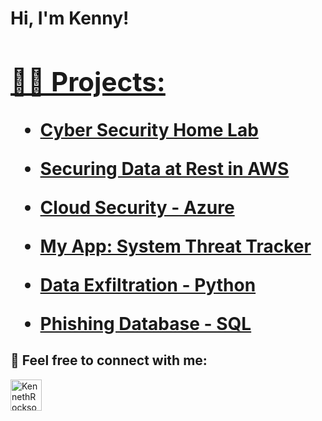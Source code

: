 <h1>Hi, I'm Kenny!<br/><a href="https://www.linkedin.com/in/kennethrockson/">
<h2>👨‍💻 Projects:</h2>

  - [Cyber Security Home Lab](https://github.com/kennethrockson/My-Lab-Azure-Vulnerability-Management)
  
  - [Securing Data at Rest in AWS](https://github.com/kennethrockson/Securing-AWS-S3-Bucket/tree/main)

  - [Cloud Security - Azure](https://github.com/kennethrockson/Implementing-NSGs-in-Azure)
    
  - [My App: System Threat Tracker](https://github.com/kennethrockson/System-Threat-Tracker)
  
  - [Data Exfiltration - Python](https://github.com/kennethrockson/Data-Engineering)

  - [Phishing Database - SQL](https://github.com/kennethrockson/Phish-Database)



<h2> 🤳 Feel free to connect with me:</h2>

[<img align="left" alt="KennethRockson | LinkedIn" width="50px" src="https://cdn.jsdelivr.net/npm/simple-icons@v3/icons/linkedin.svg" />][linkedin]

[linkedin]: https://www.linkedin.com/in/kennethrockson

